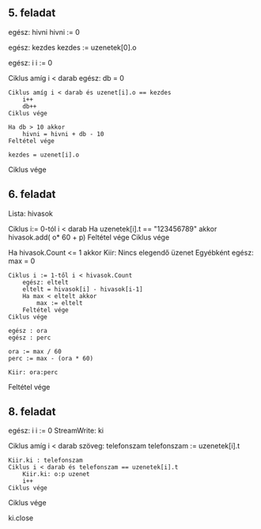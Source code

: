 ﻿## 5. feladat

egész: hivni 
hivni := 0

egész: kezdes
kezdes := uzenetek[0].o

egész: i 
i := 0

Ciklus amíg i < darab
	egész: db = 0

	Ciklus amíg i < darab és uzenet[i].o == kezdes
		i++
		db++
	Ciklus vége

	Ha db > 10 akkor
		hivni = hivni + db - 10
	Feltétel vége

	kezdes = uzenet[i].o
Ciklus vége

## 6. feladat

Lista: hivasok

Ciklus i:= 0-tól i < darab
	Ha uzenetek[i].t == "123456789" akkor
		hivasok.add( o* 60 + p)
	Feltétel vége
Ciklus vége

Ha hivasok.Count <= 1 akkor
	Kiir: Nincs elegendő üzenet
Egyébként
	egész: max  = 0

	Ciklus i := 1-től i < hivasok.Count
		egész: eltelt
		eltelt = hivasok[i] - hivasok[i-1]
		Ha max < eltelt akkor
			max := eltelt
		Feltétel vége
	Ciklus vége

	egész : ora
	egész : perc

	ora := max / 60
	perc := max - (ora * 60)

	Kiir: ora:perc

Feltétel vége


## 8. feladat

egész: i
i := 0
StreamWrite: ki

Ciklus amíg i < darab 
	szöveg: telefonszam
	telefonszam := uzenetek[i].t

	Kiir.ki : telefonszam
	Ciklus i < darab és telefonszam == uzenetek[i].t
		Kiir.ki: o:p uzenet
		i++
	Ciklus vége
Ciklus vége

ki.close
























